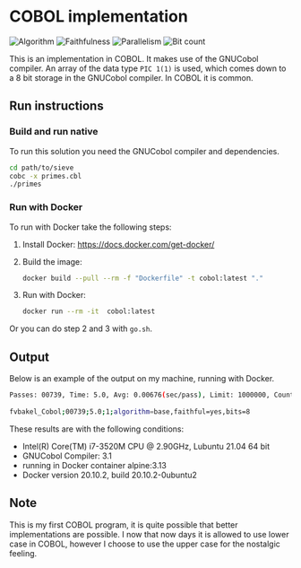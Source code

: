 # COBOL implementation

![Algorithm](https://img.shields.io/badge/Algorithm-base-green)
![Faithfulness](https://img.shields.io/badge/Faithful-yes-green)
![Parallelism](https://img.shields.io/badge/Parallel-no-green)
![Bit count](https://img.shields.io/badge/Bits-8-yellowgreen)

This is an implementation in COBOL. It makes use of the GNUCobol compiler. An array of the data type `PIC 1(1)` is used, which comes down to a 8 bit storage in the GNUCobol compiler.
In COBOL it is common.

## Run instructions

### Build and run native

To run this solution you need the GNUCobol compiler and dependencies.

```bash
cd path/to/sieve
cobc -x primes.cbl
./primes
```

### Run with Docker

To run with Docker take the following steps:

1. Install Docker: <https://docs.docker.com/get-docker/>
2. Build the image:

    ```bash
    docker build --pull --rm -f "Dockerfile" -t cobol:latest "."
    ```

3. Run with Docker:

    ```bash
    docker run --rm -it  cobol:latest 
    ```

Or you can do step 2 and 3 with `go.sh`.

## Output

Below is an example of the output on my machine, running with Docker.

```bash
Passes: 00739, Time: 5.0, Avg: 0.00676(sec/pass), Limit: 1000000, Count: 0078498, Valid: True 
 
fvbakel_Cobol;00739;5.0;1;algorithm=base,faithful=yes,bits=8
```

These results are with the following conditions:

- Intel(R) Core(TM) i7-3520M CPU @ 2.90GHz, Lubuntu 21.04 64 bit
- GNUCobol Compiler: 3.1
- running in Docker container alpine:3.13
- Docker version 20.10.2, build 20.10.2-0ubuntu2

## Note

This is my first COBOL program, it is quite possible that better implementations are possible. I now that now days it is allowed to use lower case in COBOL, however I choose to use the upper case for the nostalgic feeling.
